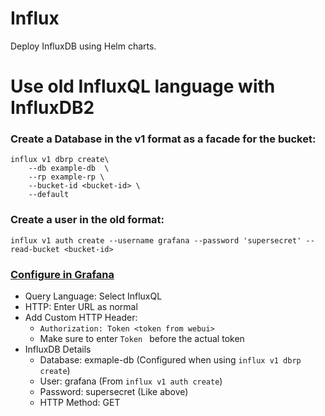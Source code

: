 # Influx

Deploy InfluxDB using Helm charts.

# Use old InfluxQL language with InfluxDB2

### Create a Database in the v1 format as a facade for the bucket:
```shell
influx v1 dbrp create\
    --db example-db  \
    --rp example-rp \
    --bucket-id <bucket-id> \
    --default
```

### Create a user in the old format:

```shell
influx v1 auth create --username grafana --password 'supersecret' --read-bucket <bucket-id>
```

### [Configure in Grafana](https://docs.influxdata.com/influxdb/v2.1/tools/grafana/?t=InfluxQL#configure-your-influxdb-connection)

- Query Language: Select InfluxQL
- HTTP: Enter URL as normal
- Add Custom HTTP Header:
  - `Authorization: Token <token from webui>`
  - Make sure to enter `Token ` before the actual token
- InfluxDB Details
  - Database: exmaple-db (Configured when using `influx v1 dbrp create`)
  - User: grafana (From `influx v1 auth create`)
  - Password: supersecret (Like above)
  - HTTP Method: GET
